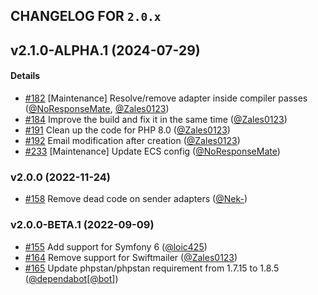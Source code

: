 ## CHANGELOG FOR `2.0.x`

## v2.1.0-ALPHA.1 (2024-07-29)

#### Details

- [#182](https://github.com/Sylius/SyliusMailerBundle/issues/182) [Maintenance] Resolve/remove adapter inside compiler passes ([@NoResponseMate](https://github.com/NoResponseMate), [@Zales0123](https://github.com/Zales0123))
- [#184](https://github.com/Sylius/SyliusMailerBundle/issues/184) Improve the build and fix it in the same time ([@Zales0123](https://github.com/Zales0123))
- [#191](https://github.com/Sylius/SyliusMailerBundle/issues/191) Clean up the code for PHP 8.0 ([@Zales0123](https://github.com/Zales0123))
- [#192](https://github.com/Sylius/SyliusMailerBundle/issues/192) Email modification after creation ([@Zales0123](https://github.com/Zales0123))
- [#233](https://github.com/Sylius/SyliusMailerBundle/issues/233) [Maintenance] Update ECS config ([@NoResponseMate](https://github.com/NoResponseMate))

### v2.0.0 (2022-11-24)

- [#158](https://github.com/Sylius/SyliusMailerBundle/issues/158) Remove dead code on sender adapters ([@Nek-](https://github.com/Nek-))

### v2.0.0-BETA.1 (2022-09-09)

- [#155](https://github.com/Sylius/SyliusMailerBundle/issues/155) Add support for Symfony 6 ([@loic425](https://github.com/loic425))
- [#164](https://github.com/Sylius/SyliusMailerBundle/issues/164) Remove support for Swiftmailer ([@Zales0123](https://github.com/Zales0123))
- [#165](https://github.com/Sylius/SyliusMailerBundle/issues/165) Update phpstan/phpstan requirement from 1.7.15 to 1.8.5 ([@dependabot](https://github.com/dependabot)[[@bot](https://github.com/bot)])
